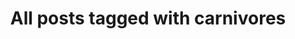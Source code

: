 ---
layout: tag
title: "All posts tagged with carnivores"
permalink: /weblog/tags/carnivores/
taxonomy: carnivores
---